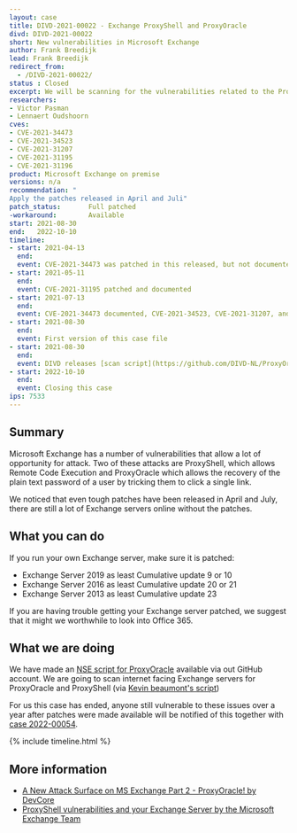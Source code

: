 ```yaml
---
layout: case
title: DIVD-2021-00022 - Exchange ProxyShell and ProxyOracle
divd: DIVD-2021-00022
short: New vulnerabilities in Microsoft Exchange
author: Frank Breedijk
lead: Frank Breedijk
redirect_from:
  - /DIVD-2021-00022/
status : Closed
excerpt: We will be scanning for the vulnerabilities related to the ProxyShell and ProxyOracle attacks against Microsoft Exchange.
researchers:
- Victor Pasman
- Lennaert Oudshoorn
cves:
- CVE-2021-34473
- CVE-2021-34523
- CVE-2021-31207
- CVE-2021-31195
- CVE-2021-31196
product: Microsoft Exchange on premise
versions: n/a
recommendation: "
Apply the patches released in April and Juli"
patch_status:	 	Full patched
-workaround:		Available
start: 2021-08-30
end:   2022-10-10
timeline:
- start: 2021-04-13
  end: 
  event: CVE-2021-34473 was patched in this released, but not documented.
- start: 2021-05-11   
  end:
  event: CVE-2021-31195 patched and documented
- start: 2021-07-13   
  end:
  event: CVE-2021-34473 documented, CVE-2021-34523, CVE-2021-31207, and CVE-2021-31196 patched and documented 
- start: 2021-08-30   
  end:
  event: First version of this case file
- start: 2021-08-30   
  end:
  event: DIVD releases [scan script](https://github.com/DIVD-NL/ProxyOracleNSE) for CVE-2021-31195
- start: 2022-10-10
  end:
  event: Closing this case
ips: 7533
---
```

## Summary

Microsoft Exchange has a number of vulnerabilities that allow a lot of opportunity for attack. Two of these attacks are ProxyShell, which allows Remote Code Execution and ProxyOracle which allows the recovery of the plain text password of a user by tricking them to click a single link.

We noticed that even tough patches have been released in April and July, there are still a lot of Exchange servers online without the patches.

## What you can do

If you run your own Exchange server, make sure it is patched:
* Exchange Server 2019 as least Cumulative update 9 or 10
* Exchange Server 2016 as least Cumulative update 20 or 21
* Exchange Server 2013 as least Cumulative update 23

If you are having trouble getting your Exchange server patched, we suggest that it might we worthwhile to look into Office 365.

## What we are doing

We have made an [NSE script for ProxyOracle](https://github.com/DIVD-NL/ProxyOracleNSE) available via out GitHub account. We are going to scan internet facing Exchange servers for ProxyOracle and ProxyShell (via [Kevin beaumont's script](https://github.com/GossiTheDog/scanning/blob/main/http-vuln-exchange-proxyshell.nse))

For us this case has ended, anyone still vulnerable to these issues over a year after patches were made available will be notified of this together with [case 2022-00054](/cases/DIVD-2022-00054/).

{% include timeline.html %}

## More information
* [A New Attack Surface on MS Exchange Part 2 - ProxyOracle! by DevCore](https://devco.re/blog/2021/08/06/a-new-attack-surface-on-MS-exchange-part-2-ProxyOracle/)
* [ProxyShell vulnerabilities and your Exchange Server by the Microsoft Exchange Team](https://techcommunity.microsoft.com/t5/exchange-team-blog/proxyshell-vulnerabilities-and-your-exchange-server/ba-p/2684705)
